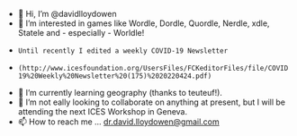 - 👋 Hi, I’m @davidlloydowen
- 👀 I’m interested in games like Wordle, Dordle, Quordle, Nerdle, xdle, Statele and - especially - Worldle!
-     Until recently I edited a weekly COVID-19 Newsletter 
-     (http://www.icesfoundation.org/UsersFiles/FCKeditorFiles/file/COVID-19%20Weekly%20Newsletter%20(175)%2020220424.pdf)
- 🌱 I’m currently learning geography (thanks to teuteuf!). 
- 💞️ I’m not eally looking to collaborate on anything at present, but I will be attending the next ICES Workshop in Geneva.
- 📫 How to reach me ... dr.david.lloydowen@gmail.com

<!---
DavidLloydOwen/DavidLloydOwen is a ✨ special ✨ repository because its `README.md` (this file) appears on your GitHub profile.
You can click the Preview link to take a look at your changes.
--->
